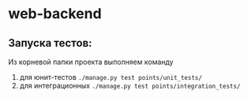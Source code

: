 # web-backend
## Запуска тестов:

Из корневой папки проекта выполняем команду
1) для юнит-тестов
`./manage.py test points/unit_tests/`
2) для интеграционных 
`./manage.py test points/integration_tests/`
